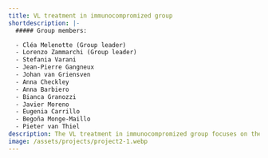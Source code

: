 ```yaml
---
title: VL treatment in immunocompromized group
shortdescription: |-
  ##### Group members:

  - Cléa Melenotte (Group leader)
  - Lorenzo Zammarchi (Group leader)
  - Stefania Varani
  - Jean-Pierre Gangneux
  - Johan van Griensven
  - Anna Checkley
  - Anna Barbiero
  - Bianca Granozzi
  - Javier Moreno
  - Eugenia Carrillo
  - Begoña Monge-Maillo
  - Pieter van Thiel
description: The VL treatment in immunocompromized group focuses on the treatment of visceral leishmaniasis in immunocompromised patients, analyzing the practices proposed throughout Europe, particularly in the event of relapse, and also concerning secondary prophylaxis.
image: /assets/projects/project2-1.webp
---
```


